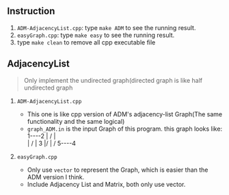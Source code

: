 ## Instruction
1. `ADM-AdjacencyList.cpp`: type `make ADM` to see the running result.
2. `easyGraph.cpp`: type `make easy` to see the running result.
3. type `make clean` to remove all cpp executable file

## AdjacencyList
> Only implement the undirected graph(directed graph is like half undirected graph

1. `ADM-AdjacencyList.cpp`
    * This one is like cpp version of ADM's adjacency-list Graph(The same functionality and the same logical)
    * `graph_ADM.in` is the input Graph of this program.
        this graph looks like:
        1----2 
        |  / | \
        | /  |   3
        |/   | /
        5----4

2. `easyGraph.cpp`
    * Only use `vector` to represent the Graph, which is easier than the ADM version I think.
    * Include Adjacency List and Matrix, both only use vector.

